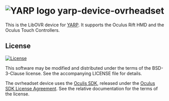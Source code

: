 ![YARP logo](https://raw.githubusercontent.com/robotology/yarp/master/doc/images/yarp-robot-24.png "yarp-device-ovrheadset")
yarp-device-ovrheadset
======================

This is the LibOVR device for [YARP](https://www.yarp.it/).
It supports the Oculus Rift HMD and the Oculus Touch Controllers.

License
-------

[![License](https://img.shields.io/badge/license-BSD--3--Clause%20%2B%20others-19c2d8.svg)](https://github.com/robotology/yarp-device-ovrheadset/blob/master/LICENSE)

This software may be modified and distributed under the terms of the
BSD-3-Clause license. See the accompanying LICENSE file for details.

The ovrheadset device uses the
[Oculis SDK](https://developer.oculus.com/downloads/package/oculus-sdk-for-windows/),
released under the
[Oculus SDK License Agreement](https://developer.oculus.com/licenses/).
See the relative documentation for the terms of the license.
